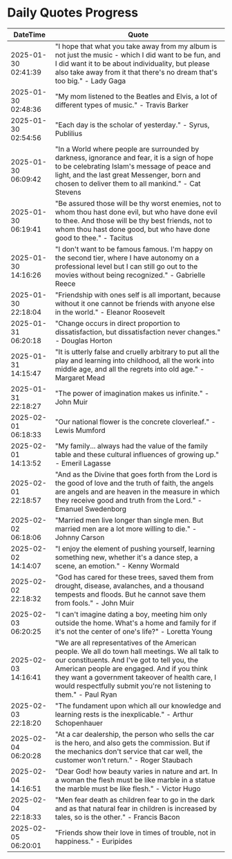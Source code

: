 # Daily Quotes Progress

| DateTime            | Quote |
|---------------------|-------------------------------------------------------------------------------------------------------------------------------|
| 2025-01-30 02:41:39 | "I hope that what you take away from my album is not just the music - which I did want to be fun, and I did want it to be about individuality, but please also take away from it that there's no dream that's too big." - Lady Gaga |
| 2025-01-30 02:48:36 | "My mom listened to the Beatles and Elvis, a lot of different types of music." - Travis Barker |
| 2025-01-30 02:54:56 | "Each day is the scholar of yesterday." - Syrus, Publilius |
| 2025-01-30 06:09:42 | "In a World where people are surrounded by darkness, ignorance and fear, it is a sign of hope to be celebrating Islam's message of peace and light, and the last great Messenger, born and chosen to deliver them to all mankind." - Cat Stevens |
| 2025-01-30 06:19:41 | "Be assured those will be thy worst enemies, not to whom thou hast done evil, but who have done evil to thee. And those will be thy best friends, not to whom thou hast done good, but who have done good to thee." - Tacitus |
| 2025-01-30 14:16:26 | "I don't want to be famous famous. I'm happy on the second tier, where I have autonomy on a professional level but I can still go out to the movies without being recognized." - Gabrielle Reece |
| 2025-01-30 22:18:04 | "Friendship with ones self is all important, because without it one cannot be friends with anyone else in the world." - Eleanor Roosevelt |
| 2025-01-31 06:20:18 | "Change occurs in direct proportion to dissatisfaction, but dissatisfaction never changes." - Douglas Horton |
| 2025-01-31 14:15:47 | "It is utterly false and cruelly arbitrary to put all the play and learning into childhood, all the work into middle age, and all the regrets into old age." - Margaret Mead |
| 2025-01-31 22:18:27 | "The power of imagination makes us infinite." - John Muir |
| 2025-02-01 06:18:33 | "Our national flower is the concrete cloverleaf." - Lewis Mumford |
| 2025-02-01 14:13:52 | "My family... always had the value of the family table and these cultural influences of growing up." - Emeril Lagasse |
| 2025-02-01 22:18:57 | "And as the Divine that goes forth from the Lord is the good of love and the truth of faith, the angels are angels and are heaven in the measure in which they receive good and truth from the Lord." - Emanuel Swedenborg |
| 2025-02-02 06:18:06 | "Married men live longer than single men. But married men are a lot more willing to die." - Johnny Carson |
| 2025-02-02 14:14:07 | "I enjoy the element of pushing yourself, learning something new, whether it's a dance step, a scene, an emotion." - Kenny Wormald |
| 2025-02-02 22:18:32 | "God has cared for these trees, saved them from drought, disease, avalanches, and a thousand tempests and floods. But he cannot save them from fools." - John Muir |
| 2025-02-03 06:20:25 | "I can't imagine dating a boy, meeting him only outside the home. What's a home and family for if it's not the center of one's life?" - Loretta Young |
| 2025-02-03 14:16:41 | "We are all representatives of the American people. We all do town hall meetings. We all talk to our constituents. And I've got to tell you, the American people are engaged. And if you think they want a government takeover of health care, I would respectfully submit you're not listening to them." - Paul Ryan |
| 2025-02-03 22:18:20 | "The fundament upon which all our knowledge and learning rests is the inexplicable." - Arthur Schopenhauer |
| 2025-02-04 06:20:28 | "At a car dealership, the person who sells the car is the hero, and also gets the commission. But if the mechanics don't service that car well, the customer won't return." - Roger Staubach |
| 2025-02-04 14:16:51 | "Dear God! how beauty varies in nature and art. In a woman the flesh must be like marble in a statue the marble must be like flesh." - Victor Hugo |
| 2025-02-04 22:18:33 | "Men fear death as children fear to go in the dark and as that natural fear in children is increased by tales, so is the other." - Francis Bacon |
| 2025-02-05 06:20:01 | "Friends show their love in times of trouble, not in happiness." - Euripides |
